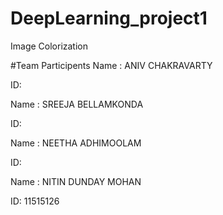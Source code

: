 # DeepLearning_project1
Image Colorization 


#Team Participents 
Name : ANIV CHAKRAVARTY

ID: 

Name : SREEJA BELLAMKONDA

ID: 

Name : NEETHA ADHIMOOLAM

ID: 

Name : NITIN DUNDAY MOHAN

ID: 11515126
